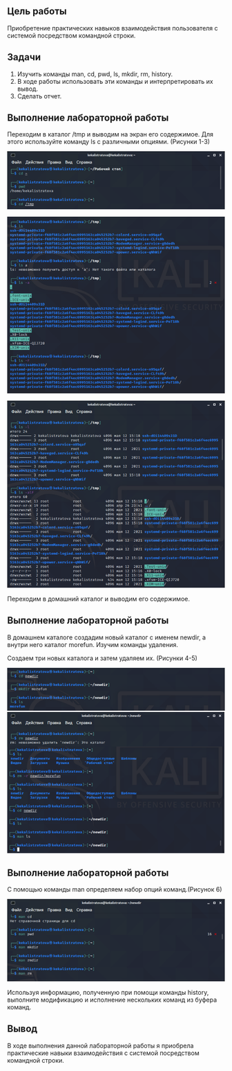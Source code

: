 
## Цель работы

Приобретение  практических  навыков  взаимодействия пользователя с системой посредством командной строки.

## Задачи

1. Изучить команды man, cd, pwd, ls, mkdir, rm, history.
2. В ходе работы использовать эти команды и интерпретировать их вывод.
3. Сделать отчет.

## Выполнение лабораторной работы

Переходим в каталог /tmp и выводим на экран его содержимое. Для этого используйте команду ls с различными опциями. (Рисунки 1-3)

![Рисунок 1, Каталог /tmp](image5/01.png)

![Рисунок 2](image5/02.png)

![Рисунок 3](image5/03.png)

Переходим в домашний каталог и выводим его содержимое.

## Выполнение лабораторной работы

В домашнем каталоге создадим новый каталог с именем newdir, а внутри него каталог morefun. Изучим команды удаления. 

Создаем три новых каталога и затем удаляем их. (Рисунки 4-5)

![Рисунок 4, Три новых каталога](image5/07.png)
![Рисунок 5, Три новых каталога](image5/09.png)

## Выполнение лабораторной работы

С помощью команды man определяем набор опций команд.(Рисунок 6)

![Рисунок 6, Команды man](image5/15.png)

Используя информацию, полученную при помощи команды history, выполните модификацию и исполнение нескольких команд из буфера команд.

## Вывод

В  ходе  выполнения  данной  лабораторной  работы  я  приобрела практические навыки взаимодействия с системой посредством командной строки.
